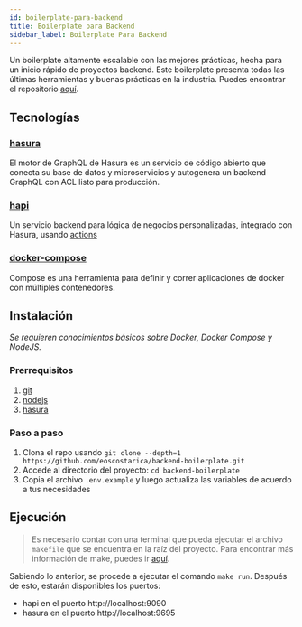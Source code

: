 ```yaml
---
id: boilerplate-para-backend
title: Boilerplate para Backend
sidebar_label: Boilerplate Para Backend
---
```


Un boilerplate altamente escalable con las mejores prácticas, hecha para un inicio rápido de proyectos backend. Este boilerplate presenta todas las últimas herramientas y buenas prácticas en la industria. Puedes encontrar el repositorio [aquí](https://github.com/eoscostarica/backend-boilerplate).

## Tecnologías
### **[hasura](https://hasura.io)**
El motor de GraphQL de Hasura es un servicio de código abierto que conecta su base de datos y microservicios y autogenera un backend GraphQL con ACL listo para producción.

### **[hapi](https://hapi.dev/)**
Un servicio backend para lógica de negocios personalizadas, integrado con Hasura, usando [actions](https://hasura.io/docs/1.0/graphql/manual/actions/index.html#actions)

### **[docker-compose](https://docs.docker.com/compose/)**
Compose es una herramienta para definir y correr aplicaciones de docker con múltiples contenedores.

## Instalación
*Se requieren conocimientos básicos sobre Docker, Docker Compose y NodeJS.*

### Prerrequisitos
1. [git](https://git-scm.com/)
1. [nodejs](https://nodejs.org)
1. [hasura](https://hasura.io/docs/1.0/graphql/core/hasura-cli/install-hasura-cli.html#install-hasura-cli)

### Paso a paso
1. Clona el repo usando `git clone --depth=1 https://github.com/eoscostarica/backend-boilerplate.git`
1. Accede al directorio del proyecto: `cd backend-boilerplate`
1. Copia el archivo `.env.example` y luego actualiza las variables de acuerdo a tus necesidades

## Ejecución
> Es necesario contar con una terminal que pueda ejecutar el archivo `makefile` que se encuentra en la raíz del proyecto. Para encontrar más información de make, puedes ir [aquí](https://www.gnu.org/software/make/manual/make.html).

Sabiendo lo anterior, se procede a ejecutar el comando `make run`. Después de esto, estarán disponibles los puertos:
- hapi en el puerto http://localhost:9090
- hasura en el puerto http://localhost:9695
